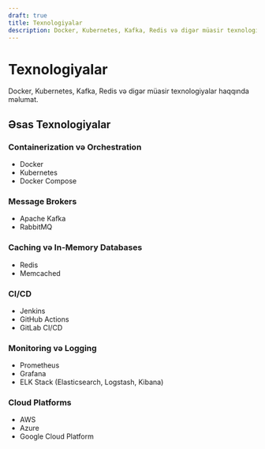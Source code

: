 ```yaml
---
draft: true
title: Texnologiyalar
description: Docker, Kubernetes, Kafka, Redis və digər müasir texnologiyalar.
---
```


# Texnologiyalar

Docker, Kubernetes, Kafka, Redis və digər müasir texnologiyalar haqqında məlumat.

## Əsas Texnologiyalar

### Containerization və Orchestration
- Docker
- Kubernetes
- Docker Compose

### Message Brokers
- Apache Kafka
- RabbitMQ

### Caching və In-Memory Databases
- Redis
- Memcached

### CI/CD
- Jenkins
- GitHub Actions
- GitLab CI/CD

### Monitoring və Logging
- Prometheus
- Grafana
- ELK Stack (Elasticsearch, Logstash, Kibana)

### Cloud Platforms
- AWS
- Azure
- Google Cloud Platform

